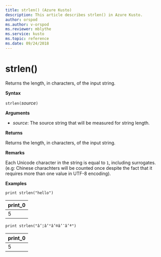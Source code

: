 ```yaml
---
title: strlen() (Azure Kusto)
description: This article describes strlen() in Azure Kusto.
author: orspod
ms.author: v-orspod
ms.reviewer: mblythe
ms.service: kusto
ms.topic: reference
ms.date: 09/24/2018
---
```

# strlen()

Returns the length, in characters, of the input string.
	
**Syntax**

`strlen(`*source*`)`

**Arguments**

* *source*: The source string that will be measured for string length.

**Returns**

Returns the length, in characters, of the input string.

**Remarks**

Each Unicode character in the string is equal to `1`, including surrogates.
(e.g: Chinese charachters will be counted once despite the fact that it requires more than one value in UTF-8 encoding).


**Examples**

```kusto
print strlen("hello")
```

|print_0|
|---|
|5|

```kusto
print strlen("â’¦â’°â’®â’¯â’ª")
```

|print_0|
|---|
|5|